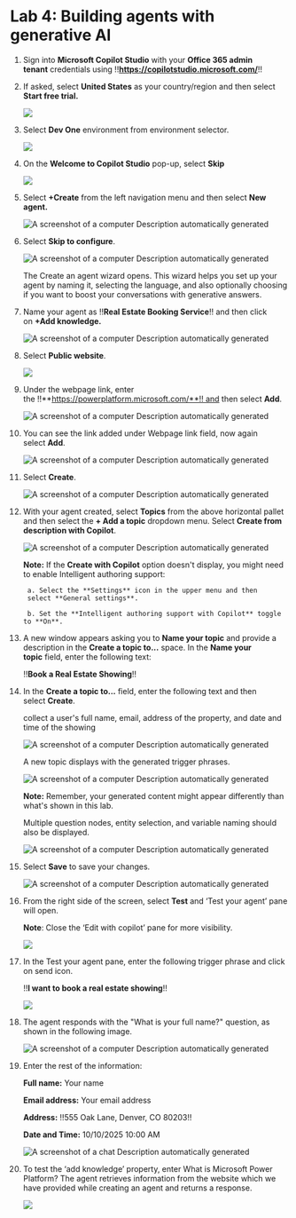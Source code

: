 # **Lab 4: Building agents with generative AI**

1.  Sign into **Microsoft Copilot Studio** with your **Office 365 admin
    tenant** credentials
    using !!**https://copilotstudio.microsoft.com/**!!

2.  If asked, select **United States** as your country/region and then
    select **Start free trial.**

     ![](./media/image1.png)

3.  Select **Dev One** environment from environment selector.

     ![](./media/image2.png)

4.  On the **Welcome to Copilot Studio** pop-up, select **Skip**

     ![](./media/image3.png)

5.  Select **+Create** from the left navigation menu and then
    select **New agent.**

     ![A screenshot of a computer Description automatically generated](./media/image4.png)

6.  Select **Skip to configure**.

     ![A screenshot of a computer Description automatically generated](./media/image5.png)

    The Create an agent wizard opens. This wizard helps you set up your
    agent by naming it, selecting the language, and also optionally choosing
    if you want to boost your conversations with generative answers.

7.  Name your agent as !!**Real Estate Booking Service**!! and then click
    on **+Add knowledge.**

     ![A screenshot of a computer Description automatically generated](./media/image6.png)

8.  Select **Public website**.

     ![](./media/image7.png)

9.  Under the webpage link, enter
    the !!**https://powerplatform.microsoft.com/**!! and
    then select **Add**.

     ![A screenshot of a computer Description automatically generated](./media/image8.png)

10. You can see the link added under Webpage link field, now again
    select **Add**.

     ![A screenshot of a computer Description automatically generated](./media/image9.png)

11. Select **Create**.

     ![A screenshot of a computer Description automatically generated](./media/image10.png)

12. With your agent created, select **Topics** from the above horizontal
    pallet and then select the **+ Add a topic** dropdown menu.
    Select **Create from description with Copilot**.

     ![A screenshot of a computer Description automatically generated](./media/image11.png)

     **Note:** If the **Create with Copilot** option doesn't display, you
     might need to enable Intelligent authoring support:
    
         a. Select the **Settings** icon in the upper menu and then
         select **General settings**.
        
         b. Set the **Intelligent authoring support with Copilot** toggle to **On**.

13. A new window appears asking you to **Name your topic** and provide a
    description in the **Create a topic to...** space. In the **Name
    your topic** field, enter the following text:

     !!**Book a Real Estate Showing**!!

14. In the **Create a topic to...** field, enter the following text and
    then select **Create**.

     collect a user's full name, email, address of the property, and date and time of the showing

     ![A screenshot of a computer Description automatically generated](./media/image12.png)

     A new topic displays with the generated trigger phrases.
    
     ![A screenshot of a computer Description automatically generated](./media/image13.png)
    
     **Note:** Remember, your generated content might appear differently
     than what's shown in this lab.

     Multiple question nodes, entity selection, and variable naming should
     also be displayed.
    
     ![A screenshot of a computer Description automatically generated](./media/image14.png)

15. Select **Save** to save your changes.

     ![A screenshot of a computer Description automatically generated](./media/image15.png)

17. From the right side of the screen, select **Test** and ‘Test your
    agent’ pane will open.

     **Note**: Close the ‘Edit with copilot’ pane for more visibility.

     ![](./media/image16.png)

18. In the Test your agent pane, enter the following trigger phrase and
    click on send icon.

     !!**I want to book a real estate showing**!!

     ![](./media/image17.png)

19. The agent responds with the "What is your full name?" question, as shown in the following image.

     ![A screenshot of a computer Description automatically generated](./media/image18.png)

20. Enter the rest of the information:

     **Full name:** Your name
    
     **Email address:** Your email address
    
     **Address:** !!555 Oak Lane, Denver, CO 80203!!
    
     **Date and Time:** 10/10/2025 10:00 AM

     ![A screenshot of a chat Description automatically generated](./media/image19.png)

21. To test the ‘add knowledge’ property, enter What is Microsoft Power
    Platform? The agent retrieves information from the website which we
    have provided while creating an agent and returns a response.

     ![](./media/image20.png)
